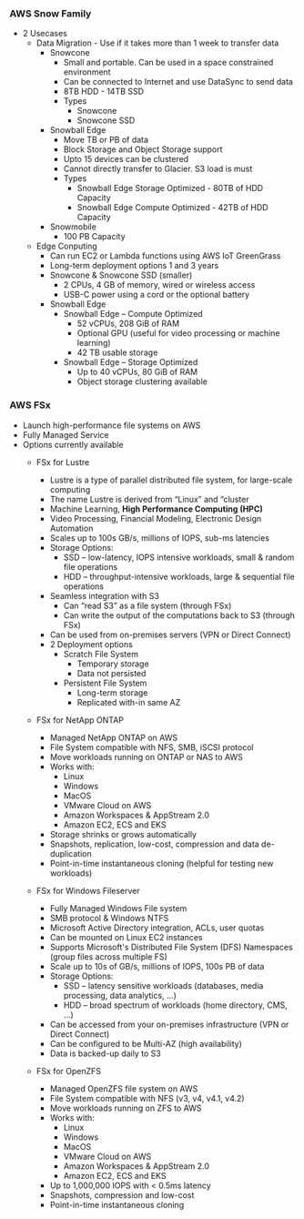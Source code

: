 ### AWS Snow Family
- 2 Usecases
  - Data Migration - Use if it takes more than 1 week to transfer data
    - Snowcone
      - Small and portable. Can be used in a space constrained environment
      - Can be connected to Internet and use DataSync to send data
      - 8TB HDD - 14TB SSD 
      - Types
        - Snowcone
        - Snowcone SSD
    - Snowball Edge
      - Move TB or PB of data
      - Block Storage and Object Storage support
      - Upto 15 devices can be clustered
      - Cannot directly transfer to Glacier. S3 load is must
      - Types
        - Snowball Edge Storage Optimized - 80TB of HDD Capacity
        - Snowball Edge Compute Optimized - 42TB of HDD Capacity
    - Snowmobile
      - 100 PB Capacity
  - Edge Conputing
    - Can run EC2 or Lambda functions using AWS IoT GreenGrass
    - Long-term deployment options 1 and 3 years
    - Snowcone & Snowcone SSD (smaller)
      - 2 CPUs, 4 GB of memory, wired or wireless access
      - USB-C power using a cord or the optional battery
    - Snowball Edge
      - Snowball Edge – Compute Optimized
        - 52 vCPUs, 208 GiB of RAM
        - Optional GPU (useful for video processing or machine learning)
        - 42 TB usable storage
      - Snowball Edge – Storage Optimized
        - Up to 40 vCPUs, 80 GiB of RAM
        - Object storage clustering available


### AWS FSx
- Launch high-performance file systems on AWS
- Fully Managed Service
- Options currently available
  - FSx for Lustre
    - Lustre is a type of parallel distributed file system, for large-scale computing
    - The name Lustre is derived from “Linux” and “cluster
    - Machine Learning, <b> High Performance Computing (HPC) </b>
    - Video Processing, Financial Modeling, Electronic Design Automation
    - Scales up to 100s GB/s, millions of IOPS, sub-ms latencies
    - Storage Options:
      - SSD – low-latency, IOPS intensive workloads, small & random file operations
      - HDD – throughput-intensive workloads, large & sequential file operations
    - Seamless integration with S3
      - Can “read S3” as a file system (through FSx)
      - Can write the output of the computations back to S3 (through FSx)
    - Can be used from on-premises servers (VPN or Direct Connect)
    - 2 Deployment options
      - Scratch File System
        - Temporary storage
        - Data not persisted
      - Persistent File System
        - Long-term storage
        - Replicated with-in same AZ
  - FSx for NetApp ONTAP
    - Managed NetApp ONTAP on AWS
    - File System compatible with NFS, SMB, iSCSI protocol
    - Move workloads running on ONTAP or NAS to AWS
    - Works with:
      - Linux
      - Windows
      - MacOS 
      - VMware Cloud on AWS
      - Amazon Workspaces & AppStream 2.0
      - Amazon EC2, ECS and EKS
    - Storage shrinks or grows automatically
    - Snapshots, replication, low-cost, compression and data de-duplication
    - Point-in-time instantaneous cloning (helpful for testing new workloads)
  - FSx for Windows Fileserver
    - Fully Managed Windows File system
    - SMB protocol & Windows NTFS
    - Microsoft Active Directory integration, ACLs, user quotas
    - Can be mounted on Linux EC2 instances
    - Supports Microsoft's Distributed File System (DFS) Namespaces (group files across multiple FS)
    - Scale up to 10s of GB/s, millions of IOPS, 100s PB of data
    - Storage Options:
      - SSD – latency sensitive workloads (databases, media processing, data analytics, …)
      - HDD – broad spectrum of workloads (home directory, CMS, …)
    - Can be accessed from your on-premises infrastructure (VPN or Direct Connect)
    - Can be configured to be Multi-AZ (high availability)
    - Data is backed-up daily to S3

  - FSx for OpenZFS 
    - Managed OpenZFS file system on AWS
    - File System compatible with NFS (v3, v4, v4.1, v4.2)
    - Move workloads running on ZFS to AWS
    - Works with:
      - Linux
      - Windows
      - MacOS 
      - VMware Cloud on AWS
      - Amazon Workspaces & AppStream 2.0
      - Amazon EC2, ECS and EKS
    - Up to 1,000,000 IOPS with < 0.5ms latency
    - Snapshots, compression and low-cost
    - Point-in-time instantaneous cloning
